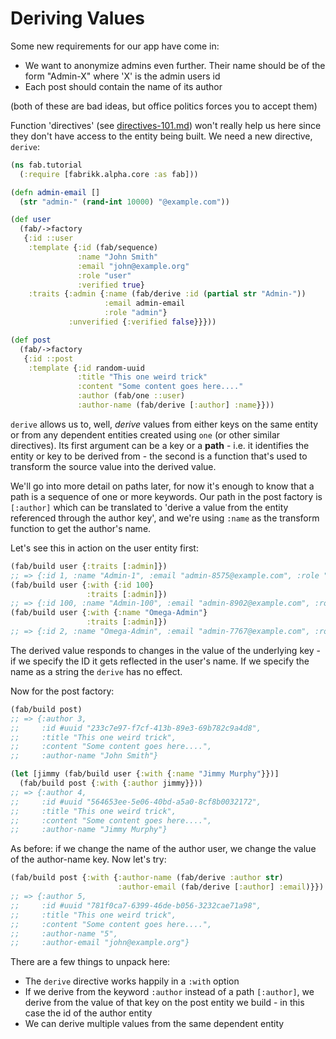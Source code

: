 # Deriving Values

Some new requirements for our app have come in:

* We want to anonymize admins even further. Their name should be of the form "Admin-X" where 'X' is the admin users id
* Each post should contain the name of its author

(both of these are bad ideas, but office politics forces you to accept them)

Function 'directives' (see [directives-101.md](directives-101.md "mention")) won't really help us here since they don't have access to the entity being built. We need a new directive, `derive`:

```clojure
(ns fab.tutorial
  (:require [fabrikk.alpha.core :as fab]))

(defn admin-email []
  (str "admin-" (rand-int 10000) "@example.com"))

(def user
  (fab/->factory
   {:id ::user
    :template {:id (fab/sequence)
               :name "John Smith"
               :email "john@example.org"
               :role "user"
               :verified true}
    :traits {:admin {:name (fab/derive :id (partial str "Admin-"))
                     :email admin-email
                     :role "admin"}
             :unverified {:verified false}}}))

(def post
  (fab/->factory
   {:id ::post
    :template {:id random-uuid
               :title "This one weird trick"
               :content "Some content goes here...."
               :author (fab/one ::user)
               :author-name (fab/derive [:author] :name}}))
```

`derive` allows us to, well, _derive_ values from either keys on the same entity or from any dependent entities created using `one` (or other similar directives). Its first argument can be a key or a **path** - i.e. it identifies the entity or key to be derived from - the second is a function that's used to transform the source value into the derived value.

We'll go into more detail on paths later, for now it's enough to know that a path is a sequence of one or more keywords. Our path in the post factory is `[:author]` which can be translated to 'derive a value from the entity referenced through the author key', and we're using `:name` as the transform function to get the author's name.

Let's see this in action on the user entity first:

```clojure
(fab/build user {:traits [:admin]})
;; => {:id 1, :name "Admin-1", :email "admin-8575@example.com", :role "admin", :verified true}
(fab/build user {:with {:id 100}
                 :traits [:admin]})
;; => {:id 100, :name "Admin-100", :email "admin-8902@example.com", :role "admin", :verified true}
(fab/build user {:with {:name "Omega-Admin"}
                 :traits [:admin]})
;; => {:id 2, :name "Omega-Admin", :email "admin-7767@example.com", :role "admin", :verified true}
```

The derived value responds to changes in the value of the underlying key - if we specify the ID it gets reflected in the user's name. If we specify the name as a string the `derive` has no effect.&#x20;

Now for the post factory:

```clojure
(fab/build post)
;; => {:author 3,
;;     :id #uuid "233c7e97-f7cf-413b-89e3-69b782c9a4d8",
;;     :title "This one weird trick",
;;     :content "Some content goes here....",
;;     :author-name "John Smith"}

(let [jimmy (fab/build user {:with {:name "Jimmy Murphy"}})]
  (fab/build post {:with {:author jimmy}}))
;; => {:author 4,
;;     :id #uuid "564653ee-5e06-40bd-a5a0-8cf8b0032172",
;;     :title "This one weird trick",
;;     :content "Some content goes here....",
;;     :author-name "Jimmy Murphy"}
```

As before: if we change the name of the author user, we change the value of the author-name key. Now let's try:

```clojure
(fab/build post {:with {:author-name (fab/derive :author str)
                        :author-email (fab/derive [:author] :email)}})
;; => {:author 5,
;;     :id #uuid "781f0ca7-6399-46de-b056-3232cae71a98",
;;     :title "This one weird trick",
;;     :content "Some content goes here....",
;;     :author-name "5",
;;     :author-email "john@example.org"}
```

There are a few things to unpack here:

* The `derive` directive works happily in a `:with` option
* If we derive from the keyword `:author` instead of a path `[:author]`, we derive from the value of that key on the post entity we build - in this case the id of the author entity
* We can derive multiple values from the same dependent entity
